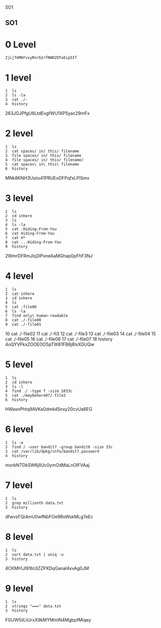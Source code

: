  SO1
## SO1
#
# 0 Level 
    ZjLjTmM6FvvyRnrb2rfNWOZOTa6ip5If
# 1 level
    1  ls
    2  ls -la
    3  cat ./-
    4  history
263JGJPfgU6LtdEvgfWU1XP5yac29mFx

# 2 level
    1  ls
    2  cat spaces/ in/ this/ filename
    3  file spaces/ in/ this/ filename
    4  file spaces/ in/ this/ filename/
    5  cat spaces\ in\ this\ filename
    6  history
MNk8KNH3Usiio41PRUEoDFPqfxLPlSmx
# 3 level
    1  ls
    2  cd inhere
    3  ls
    4  ls -la
    5  cat .Hiding-From-You
    6  cat Hiding-From-You
    7  cat H*
    8  cat ...Hiding-From-You
    9  history
2WmrDFRmJIq3IPxneAaMGhap0pFhF3NJ
# 4 level
    1  ls
    2  cat inhere
    3  cd inhere
    4  ls
    5  cat -file00
    6  ls -la
    7  find only\ human-readable
    8  cat ./-file00
    9  cat ./-file01
   10  cat ./-file02
   11  cat ./-fi3
   12  cat ./-file3
   13  cat ./-file03
   14  cat ./-file04
   15  cat ./-file05
   16  cat ./-file06
   17  cat ./-file07
   18  history
4oQYVPkxZOOEOO5pTW81FB8j8lxXGUQw
# 5 level
    1  ls
    2  cd inhere
    3  ls -l
    4  find ./ -type f -size 1033c
    5  cat ./maybehere07/.file2
    6  history
HWasnPhtq9AVKe0dmk45nxy20cvUa6EG
# 6 level
    1  ls -a
    2  find / -user bandit7 -group bandit6 -size 33c
    3  cat /var/lib/dpkg/info/bandit7.password
    4  history
morbNTDkSW6jIlUc0ymOdMaLnOlFVAaj
# 7 level
    1  ls
    2  grep millionth data.txt
    3  history  
dfwvzFQi4mU0wfNbFOe9RoWskMLg7eEc
# 8 level
    1  ls
    2  sort data.txt | uniq -u
    3  history
4CKMh1JI91bUIZZPXDqGanal4xvAg0JM
# 9 level
    1  ls
    2  strings "===" data.txt
    3  history
FGUW5ilLVJrxX9kMYMmlN4MgbpfMiqey
